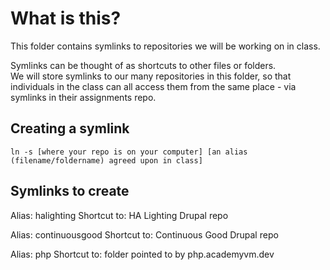 # What is this?
This folder contains symlinks to repositories we will be working on in class.  

Symlinks can be thought of as shortcuts to other files or folders.  
We will store symlinks to our many repositories in this folder, so that individuals in the class can all access them from the same place - via symlinks in their assignments repo.  

## Creating a symlink
```ln -s [where your repo is on your computer] [an alias (filename/foldername) agreed upon in class]```

## Symlinks to create
Alias: halighting
Shortcut to: HA Lighting Drupal repo

Alias: continuousgood
Shortcut to: Continuous Good Drupal repo

Alias: php
Shortcut to: folder pointed to by php.academyvm.dev

